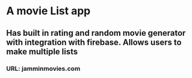 # A movie List app
## Has built in rating and random movie generator with integration with firebase. Allows users to make multiple lists
### URL: jamminmovies.com